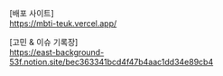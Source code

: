 [배포 사이트]  
https://mbti-teuk.vercel.app/

[고민 & 이슈 기록장]  
https://east-background-53f.notion.site/bec363341bcd4f47b4aac1dd34e89cb4
